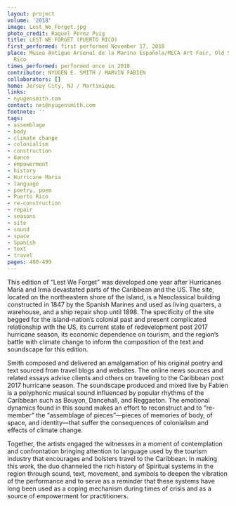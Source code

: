 ```yaml
---
layout: project
volume: '2018'
image: Lest_We_Forget.jpg
photo_credit: Raquel Perez Puig
title: LEST WE FORGET (PUERTO RICO)
first_performed: first performed November 17, 2018
place: Museo Antiguo Arsenal de la Marina Española/MECA Art Fair, Old San Juan, Puerto
  Rico
times_performed: performed once in 2018
contributor: NYUGEN E. SMITH / MARVIN FABIEN
collaborators: []
home: Jersey City, NJ / Martinique
links:
- nyugensmith.com
contact: nes@nyugensmith.com
footnote: ''
tags:
- assemblage
- body
- climate change
- colonialism
- construction
- dance
- empowerment
- history
- Hurricane Maria
- language
- poetry, poem
- Puerto Rico
- re-construction
- repair
- seasons
- site
- sound
- space
- Spanish
- text
- travel
pages: 498-499
---
```


This edition of “Lest We Forget” was developed one year after Hurricanes Maria and Irma devastated parts of the Caribbean and the US. The site, located on the northeastern shore of the island, is a Neoclassical building constructed in 1847 by the Spanish Marines and used as living quarters, a warehouse, and a ship repair shop until 1898. The specificity of the site begged for the island-nation’s colonial past and present complicated relationship with the US, its current state of redevelopment post 2017 hurricane season, its economic dependence on tourism, and the region’s battle with climate change to inform the composition of the text and soundscape for this edition.

Smith composed and delivered an amalgamation of his original poetry and text sourced from travel blogs and websites. The online news sources and related essays advise clients and others on traveling to the Caribbean post 2017 hurricane season. The soundscape produced and mixed live by Fabien is a polyphonic musical sound influenced by popular rhythms of the Caribbean such as Bouyon, Dancehall, and Reggaeton. The emotional dynamics found in this sound makes an effort to reconstruct and to “re-member” the “assemblage of pieces”—pieces of memories of body, of space, and identity—that suffer the consequences of colonialism and effects of climate change.

Together, the artists engaged the witnesses in a moment of contemplation and confrontation bringing attention to language used by the tourism industry that encourages and bolsters travel to the Caribbean. In making this work, the duo channeled the rich history of Spiritual systems in the region through sound, text, movement, and symbols to deepen the vibration of the performance and to serve as a reminder that these systems have long been used as a coping mechanism during times of crisis and as a source of empowerment for practitioners.
